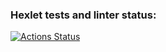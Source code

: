 ### Hexlet tests and linter status:
[![Actions Status](https://github.com/Acolapsys/fullstack-javascript-project-lvl1/workflows/hexlet-check/badge.svg)](https://github.com/Acolapsys/fullstack-javascript-project-lvl1/actions)